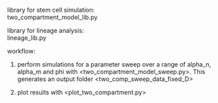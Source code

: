 library for stem cell simulation:  
two_compartment_model_lib.py

library for lineage analysis:  
lineage_lib.py

workflow:

1. perform simulations for a parameter sweep over a range of alpha_n, alpha_m and phi with <two_compartment_model_sweep.py>. This generates an output folder <two_comp_sweep_data_fixed_D>

2. plot results with <plot_two_compartment.py>

